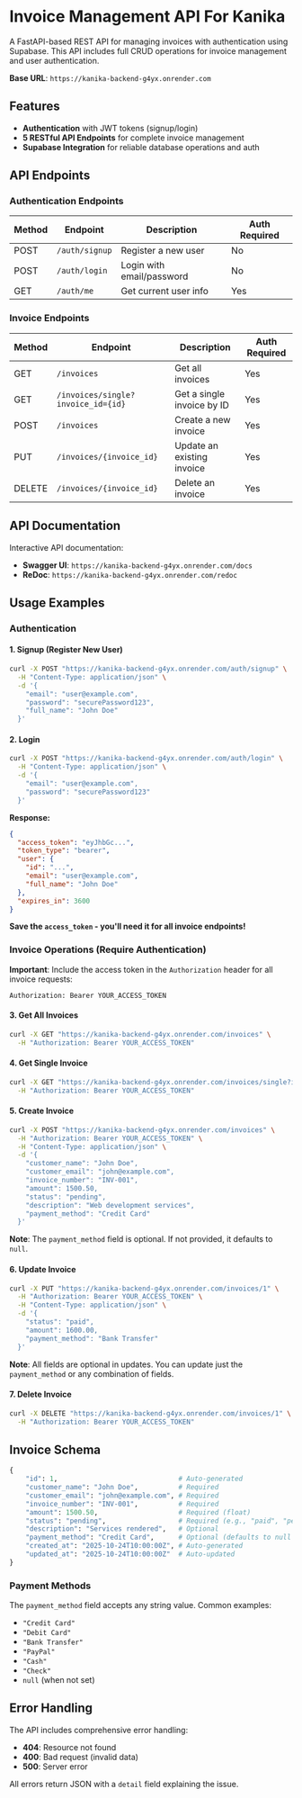# Invoice Management API For Kanika

A FastAPI-based REST API for managing invoices with authentication using Supabase. This API includes full CRUD operations for invoice management and user authentication.

**Base URL**: `https://kanika-backend-g4yx.onrender.com`

## Features

- **Authentication** with JWT tokens (signup/login)
- **5 RESTful API Endpoints** for complete invoice management
- **Supabase Integration** for reliable database operations and auth

## API Endpoints

### Authentication Endpoints

| Method | Endpoint | Description | Auth Required |
|--------|----------|-------------|---------------|
| POST | `/auth/signup` | Register a new user | No |
| POST | `/auth/login` | Login with email/password | No |
| GET | `/auth/me` | Get current user info | Yes |

### Invoice Endpoints

| Method | Endpoint | Description | Auth Required |
|--------|----------|-------------|---------------|
| GET | `/invoices` | Get all invoices | Yes |
| GET | `/invoices/single?invoice_id={id}` | Get a single invoice by ID | Yes |
| POST | `/invoices` | Create a new invoice | Yes |
| PUT | `/invoices/{invoice_id}` | Update an existing invoice | Yes |
| DELETE | `/invoices/{invoice_id}` | Delete an invoice | Yes |


## API Documentation

Interactive API documentation:
- **Swagger UI**: `https://kanika-backend-g4yx.onrender.com/docs`
- **ReDoc**: `https://kanika-backend-g4yx.onrender.com/redoc`

## Usage Examples

### Authentication

#### 1. Signup (Register New User)
```bash
curl -X POST "https://kanika-backend-g4yx.onrender.com/auth/signup" \
  -H "Content-Type: application/json" \
  -d '{
    "email": "user@example.com",
    "password": "securePassword123",
    "full_name": "John Doe"
  }'
```

#### 2. Login
```bash
curl -X POST "https://kanika-backend-g4yx.onrender.com/auth/login" \
  -H "Content-Type: application/json" \
  -d '{
    "email": "user@example.com",
    "password": "securePassword123"
  }'
```

**Response:**
```json
{
  "access_token": "eyJhbGc...",
  "token_type": "bearer",
  "user": {
    "id": "...",
    "email": "user@example.com",
    "full_name": "John Doe"
  },
  "expires_in": 3600
}
```

**Save the `access_token` - you'll need it for all invoice endpoints!**

### Invoice Operations (Require Authentication)

**Important**: Include the access token in the `Authorization` header for all invoice requests:
```
Authorization: Bearer YOUR_ACCESS_TOKEN
```

#### 3. Get All Invoices
```bash
curl -X GET "https://kanika-backend-g4yx.onrender.com/invoices" \
  -H "Authorization: Bearer YOUR_ACCESS_TOKEN"
```

#### 4. Get Single Invoice
```bash
curl -X GET "https://kanika-backend-g4yx.onrender.com/invoices/single?invoice_id=1" \
  -H "Authorization: Bearer YOUR_ACCESS_TOKEN"
```

#### 5. Create Invoice
```bash
curl -X POST "https://kanika-backend-g4yx.onrender.com/invoices" \
  -H "Authorization: Bearer YOUR_ACCESS_TOKEN" \
  -H "Content-Type: application/json" \
  -d '{
    "customer_name": "John Doe",
    "customer_email": "john@example.com",
    "invoice_number": "INV-001",
    "amount": 1500.50,
    "status": "pending",
    "description": "Web development services",
    "payment_method": "Credit Card"
  }'
```

**Note**: The `payment_method` field is optional. If not provided, it defaults to `null`.

#### 6. Update Invoice
```bash
curl -X PUT "https://kanika-backend-g4yx.onrender.com/invoices/1" \
  -H "Authorization: Bearer YOUR_ACCESS_TOKEN" \
  -H "Content-Type: application/json" \
  -d '{
    "status": "paid",
    "amount": 1600.00,
    "payment_method": "Bank Transfer"
  }'
```

**Note**: All fields are optional in updates. You can update just the `payment_method` or any combination of fields.

#### 7. Delete Invoice
```bash
curl -X DELETE "https://kanika-backend-g4yx.onrender.com/invoices/1" \
  -H "Authorization: Bearer YOUR_ACCESS_TOKEN"
```

## Invoice Schema

```python
{
    "id": 1,                              # Auto-generated
    "customer_name": "John Doe",          # Required
    "customer_email": "john@example.com", # Required
    "invoice_number": "INV-001",          # Required
    "amount": 1500.50,                    # Required (float)
    "status": "pending",                  # Required (e.g., "paid", "pending", "cancelled")
    "description": "Services rendered",   # Optional
    "payment_method": "Credit Card",      # Optional (defaults to null if not provided)
    "created_at": "2025-10-24T10:00:00Z", # Auto-generated
    "updated_at": "2025-10-24T10:00:00Z"  # Auto-updated
}
```

### Payment Methods

The `payment_method` field accepts any string value. Common examples:
- `"Credit Card"`
- `"Debit Card"`
- `"Bank Transfer"`
- `"PayPal"`
- `"Cash"`
- `"Check"`
- `null` (when not set)

## Error Handling

The API includes comprehensive error handling:
- **404**: Resource not found
- **400**: Bad request (invalid data)
- **500**: Server error

All errors return JSON with a `detail` field explaining the issue.
